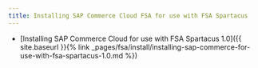 ```yaml
---
title: Installing SAP Commerce Cloud FSA for use with FSA Spartacus
---
```


- [Installing SAP Commerce Cloud for use with FSA Spartacus 1.0]({{ site.baseurl }}{% link _pages/fsa/install/installing-sap-commerce-for-use-with-fsa-spartacus-1.0.md %})
